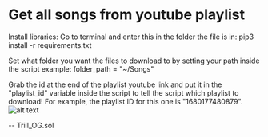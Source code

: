 # Get all songs from youtube playlist

Install libraries:
Go to terminal and enter this in the folder the file is in:
pip3 install -r requirements.txt

Set what folder you want the files to download to by setting your path inside the script example: folder_path = "~/Songs"

Grab the id at the end of the playlist youtube link and put it in the "playlist_id" variable inside the script to tell the script which playlist to download! For example, the playlist ID for this one is "1680177480879".
![alt text](https://cdn.glitch.global/bca40693-5798-4926-a7e7-2e6d3b03cb67/get_playlist_id?v=1680177480879)


-- Trill_OG.sol

